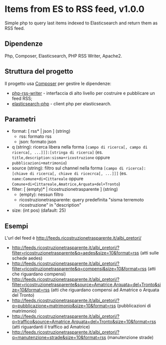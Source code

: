 # Items from ES to RSS feed, v1.0.0

Simple php to query last items indexed to Elasticsearch and return them as RSS feed.

## Dipendenze

Php, Composer, Elasticsearch, PHP RSS Writer, Apache2.

## Struttura del progetto

Il progetto usa [Composer](https://getcomposer.org/) per gestire le dipendenze:

* [php-rss-writer](https://github.com/suin/php-rss-writer) - interfaccia di alto livello per costruire e pubblicare un feed RSS;
* [elasticsearch-php](https://github.com/elastic/elasticsearch-php) - client php per elasticsearch.

## Parametri

* format: [ rss* | json ] (string)
  * rss: formato rss
  * json: formato json
* q (string): ricerca libera nella forma `[campo di ricerca[, campo di ricerca[, ...]]]:[stringa di ricerca]` (es. `title,description:sisma+ricostruzione` oppure `pubblicazioni+matrimonio`)
* source (string): filtro sul channel nella forma `[campo di ricerca]:[chiave di ricerca[, chiave di ricecrca[, ...]]]` (es. `name:Comune+di+Cittareale` oppure `Comune+di+Cittareale,Amatrice,Arquata+del+Tronto`)
* filter: [ (empty)* | ricostruzionetrasparente ] (string)
  * (empty): nessun filtro
  * ricostruzionetrasparente: query predefinita "sisma terremoto ricostruzione" in "description"
* size: (int pos) (dafault: 25)

## Esempi

L'url del feed è http://feeds.ricostruzionetrasparente.it/albi_pretori/

* http://feeds.ricostruzionetrasparente.it/albi_pretori/?filter=ricostruzionetrasparente&q=aedes&size=10&format=rss (atti sulle schede aedes)
* http://feeds.ricostruzionetrasparente.it/albi_pretori/?filter=ricostruzionetrasparente&q=compensi&size=10&format=rss (atti che riguardano compensi)
* http://feeds.ricostruzionetrasparente.it/albi_pretori/?filter=ricostruzionetrasparente&source=Amatrice,Arquata+del+Tronto&size=10&format=rss (atti che riguardano compensi ad Amatrice o Arquata del Tronto)
* http://feeds.ricostruzionetrasparente.it/albi_pretori/?q=pubblicazione+matrimonio&size=10&format=rss (pubblicazioni di matrimonio)
* http://feeds.ricostruzionetrasparente.it/albi_pretori/?q=traffico&source=Amatrice,Arquata+del+Tronto&size=10&format=rss (atti riguardanti il traffico ad Amatrice)
* http://feeds.ricostruzionetrasparente.it/albi_pretori/?q=manutenzione+strade&size=10&format=rss (manutenzione strade)

